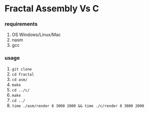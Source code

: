 # Fractal Assembly Vs C
### requirements
1. OS Windows/Linux/Mac
2. nasm
3. gcc
### usage
1. `git clone`
2. `cd fractal`
3. `cd asm/`
4. `make`
5. `cd ../c/`
6. `make`
7. `cd ../`
8. `time ./asm/render 8 3000 2000 && time ./c/render 8 3000 2000`
